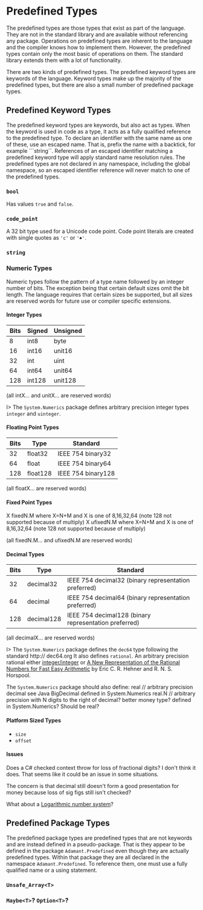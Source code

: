 # Predefined Types

The predefined types are those types that exist as part of the language.  They are not in the standard library and are available without referencing any package.  Operations on predefined types are inherent to the language and the compiler knows how to implement them.  However, the predefined types contain only the most basic of operations on them.  The standard library extends them with a lot of functionality.

There are two kinds of predefined types.  The predefined keyword types are keywords of the language.  Keyword types make up the majority of the predefined types, but there are also a small number of predefined package types.

## Predefined Keyword Types

The predefined keyword types are keywords, but also act as types.  When the keyword is used in code as a type, it acts as a fully qualified reference to the predefined type.  To declare an identifier with the same name as one of these, use an escaped name.  That is, prefix the name with a backtick, for example ```string``.  References of an escaped identifier matching a predefined keyword type will apply standard name resolution rules.  The predefined types are not declared in any namespace, including the global namespace, so an escaped identifier reference will never match to one of the predefined types.

### `bool`

Has values `true` and `false`.

### `code_point`

A 32 bit type used for a Unicode code point.  Code point literals are created with single quotes as `'c'` or `'♠'`.

### `string`

### Numeric Types

Numeric types follow the pattern of a type name followed by an integer number of bits.  The exception being that certain default sizes omit the bit length.  The language requires that certain sizes be supported, but all sizes are reserved words for future use or compiler specific extensions.

#### Integer Types

Bits | Signed | Unsigned
---- | ------ | --------	
8	 | int8   | byte
16	 | int16  | unit16 
32	 | int    | uint
64	 | int64  | unit64
128	 | int128 | unit128

(all intX... and unitX... are reserved words)

I> The `System.Numerics` package defines arbitrary precision integer types `integer` and `uinteger`.

#### Floating Point Types

Bits | Type     | Standard
---- | -------- | ------------------
32	 | float32  | IEEE 754 binary32
64	 | float    | IEEE 754 binary64
128	 | float128 | IEEE 754 binary128

(all floatX... are reserved words)

#### Fixed Point Types
X	  fixedN.M where X=N+M and X is one of 8,16,32,64 (note 128 not supported because of multiply)
X	  ufixedN.M where X=N+M and X is one of 8,16,32,64 (note 128 not supported because of multiply)

(all fixedN.M... and ufixedN.M are reserved words)

#### Decimal Types

Bits | Type       | Standard
---- | ---------- | -------------------
32	 | decimal32  | IEEE 754 decimal32 (binary representation preferred) 
64	 | decimal    | IEEE 754 decimal64 (binary representation preferred) 
128	 | decimal128 | IEEE 754 decimal128 (binary representation preferred)

(all decimalX... are reserved words)

I> The `System.Numerics` package defines the `dec64` type following the standard http:// dec64.org  It also defines `rational`. An arbitrary precision rational either [integer/integer](https://en.wikipedia.org/wiki/Rational_data_type#Representation) or [A New Representation of the Rational Numbers
for Fast Easy Arithmetic](http://www.cs.toronto.edu/~hehner/ratno.pdf) by Eric C. R. Hehner and R. N. S. Horspool.

The `System.Numerics` package should also define:
real // arbitrary precision decimal see Java BigDecimal defined in System.Numerics
real.N // arbitrary precision with N digits to the right of decimal? better money type? defined in System.Numerics? Should be real<N>?

#### Platform Sized Types

  * `size`
  * `offset`

#### Issues

Does a C# checked context throw for loss of fractional digits? I don't think it does.  That seems like it could be an issue in some situations.

The concern is that decimal still doesn't form a good presentation for money because loss of sig figs still isn't checked?

What about a [Logarithmic number system](https://en.wikipedia.org/wiki/Logarithmic_number_system)?

## Predefined Package Types

The predefined package types are predefined types that are not keywords and are instead defined in a pseudo-package.  That is they appear to be defined in the package `Adamant.Predefined` even though they are actually predefined types.  Within that package they are all declared in the namespace `Adamant.Predefined`.  To reference them, one must use a fully qualified name or a using statement.

### `Unsafe_Array<T>`

### `Maybe<T>`?  `Option<T>`?